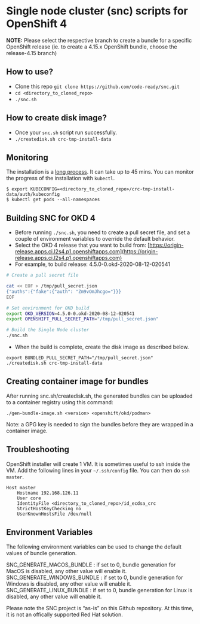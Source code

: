 # Single node cluster (snc) scripts for OpenShift 4 

**NOTE:** Please select the respective branch to create a bundle for a specific OpenShift release (ie. to create a 4.15.x OpenShift bundle, choose the release-4.15 branch)

## How to use?
- Clone this repo `git clone https://github.com/code-ready/snc.git`
- `cd <directory_to_cloned_repo>`
- `./snc.sh`

## How to create disk image?
- Once your `snc.sh` script run successfully.
- `./createdisk.sh crc-tmp-install-data`

## Monitoring

The installation is a [long process](https://github.com/openshift/installer/blob/master/docs/user/overview.md#cluster-installation-process). It can take up to 45 mins.
You can monitor the progress of the installation with `kubectl`.

```
$ export KUBECONFIG=<directory_to_cloned_repo>/crc-tmp-install-data/auth/kubeconfig
$ kubectl get pods --all-namespaces
```

## Building SNC for OKD 4
- Before running `./snc.sh`, you need to create a pull secret file, and set a couple of environment variables to override the default behavior.
- Select the OKD 4 release that you want to build from: [https://origin-release.apps.ci.l2s4.p1.openshiftapps.com](https://origin-release.apps.ci.l2s4.p1.openshiftapps.com)
- For example, to build release: 4.5.0-0.okd-2020-08-12-020541

```bash
# Create a pull secret file

cat << EOF > /tmp/pull_secret.json
{"auths":{"fake":{"auth": "Zm9vOmJhcgo="}}}
EOF

# Set environment for OKD build
export OKD_VERSION=4.5.0-0.okd-2020-08-12-020541
export OPENSHIFT_PULL_SECRET_PATH="/tmp/pull_secret.json"

# Build the Single Node cluster
./snc.sh
```

- When the build is complete, create the disk image as described below.

```
export BUNDLED_PULL_SECRET_PATH="/tmp/pull_secret.json"
./createdisk.sh crc-tmp-install-data
```

## Creating container image for bundles

After running snc.sh/createdisk.sh, the generated bundles can be uploaded to a container registry using this command:

```
./gen-bundle-image.sh <version> <openshift/okd/podman>
```

Note: a GPG key is needed to sign the bundles before they are wrapped in a container image.

## Troubleshooting

OpenShift installer will create 1 VM. It is sometimes useful to ssh inside the VM.
Add the following lines in your `~/.ssh/config` file. You can then do `ssh master`.

```
Host master
    Hostname 192.168.126.11
    User core
    IdentityFile <directory_to_cloned_repo>/id_ecdsa_crc
    StrictHostKeyChecking no
    UserKnownHostsFile /dev/null
```

## Environment Variables

The following environment variables can be used to change the default values of bundle generation.

SNC_GENERATE_MACOS_BUNDLE : if set to 0, bundle generation for MacOS is disabled, any other value will enable it.
SNC_GENERATE_WINDOWS_BUNDLE : if set to 0, bundle generation for Windows is disabled, any other value will enable it.
SNC_GENERATE_LINUX_BUNDLE : if set to 0, bundle generation for Linux is disabled, any other value will enable it.

Please note the SNC project is “as-is” on this Github repository. At this time, it is not an offically supported Red Hat solution.
